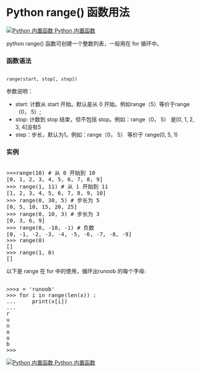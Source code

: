 Python range() 函数用法
===================

 [![Python 内置函数](../images/up.gif)
 Python 内置函数](python-built-in-functions.html)


 python range() 函数可创建一个整数列表，一般用在 for 循环中。

 ### 函数语法

 
```

range(start, stop[, step])

```

  参数说明：

 * start: 计数从 start 开始。默认是从 0 开始。例如range（5）等价于range（0， 5）;
 * stop: 计数到 stop 结束，但不包括 stop。例如：range（0， 5） 是[0, 1, 2, 3, 4]没有5
 * step：步长，默认为1。例如：range（0， 5） 等价于 range(0, 5, 1)
 ### 实例

  <pre>

>>>range(10) # 从 0 开始到 10
[0, 1, 2, 3, 4, 5, 6, 7, 8, 9]
>>> range(1, 11) # 从 1 开始到 11
[1, 2, 3, 4, 5, 6, 7, 8, 9, 10]
>>> range(0, 30, 5) # 步长为 5
[0, 5, 10, 15, 20, 25]
>>> range(0, 10, 3) # 步长为 3
[0, 3, 6, 9]
>>> range(0, -10, -1) # 负数
[0, -1, -2, -3, -4, -5, -6, -7, -8, -9]
>>> range(0)
[]
>>> range(1, 0)
[]
</pre>

 以下是 range 在 for 中的使用，循环出runoob 的每个字母:

  <pre>

>>>x = 'runoob'
>>> for i in range(len(x)) :
...     print(x[i])
... 
r
u
n
o
o
b
>>>
</pre>

[![Python 内置函数](../images/up.gif)
 Python 内置函数](python-built-in-functions.html)



